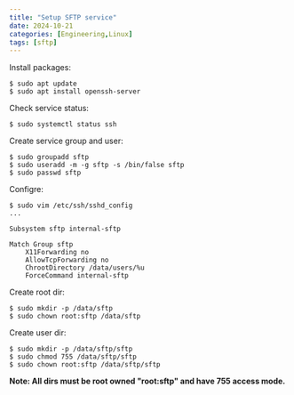 ```yaml
---
title: "Setup SFTP service"
date: 2024-10-21
categories: [Engineering,Linux]
tags: [sftp]
---
```


Install packages:
```shell
$ sudo apt update
$ sudo apt install openssh-server
```

Check service status:
```shell
$ sudo systemctl status ssh
```

Create service group and user:
```shell
$ sudo groupadd sftp
$ sudo useradd -m -g sftp -s /bin/false sftp
$ sudo passwd sftp
```

Configre:
```shell
$ sudo vim /etc/ssh/sshd_config
...

Subsystem sftp internal-sftp

Match Group sftp
    X11Forwarding no
    AllowTcpForwarding no
    ChrootDirectory /data/users/%u
    ForceCommand internal-sftp
```

Create root dir:
```shell
$ sudo mkdir -p /data/sftp
$ sudo chown root:sftp /data/sftp
```

Create user dir:
```shell
$ sudo mkdir -p /data/sftp/sftp
$ sudo chmod 755 /data/sftp/sftp
$ sudo chown root:sftp /data/sftp/sftp
```

**Note: All dirs must be root owned "root:sftp" and have 755 access mode.**